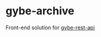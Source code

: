 # gybe-archive

Front-end solution for [gybe-rest-api](https://github.com/drenched-moth/gybe-rest-api)
